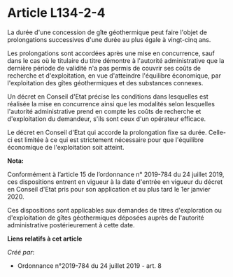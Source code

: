 # Article L134-2-4

La durée d'une concession de gîte géothermique peut faire l'objet de prolongations successives d'une durée au plus égale à
vingt-cinq ans.

Les prolongations sont accordées après une mise en concurrence, sauf dans le cas où le titulaire du titre démontre à
l'autorité administrative que la dernière période de validité n'a pas permis de couvrir ses coûts de recherche et
d'exploitation, en vue d'atteindre l'équilibre économique, par l'exploitation des gîtes géothermiques et des substances
connexes.

Un décret en Conseil d'Etat précise les conditions dans lesquelles est réalisée la mise en concurrence ainsi que les
modalités selon lesquelles l'autorité administrative prend en compte les coûts de recherche et d'exploitation du demandeur,
s'ils sont ceux d'un opérateur efficace.

Le décret en Conseil d'Etat qui accorde la prolongation fixe sa durée. Celle-ci est limitée à ce qui est strictement
nécessaire pour que l'équilibre économique de l'exploitation soit atteint.

**Nota:**

Conformément à l’article 15 de l’ordonnance n° 2019-784 du 24 juillet 2019, ces dispositions entrent en vigueur à la date
d'entrée en vigueur du décret en Conseil d'Etat pris pour son application et au plus tard le 1er janvier 2020.

Ces dispositions sont applicables aux demandes de titres d'exploration ou d'exploitation de gîtes géothermiques déposées
auprès de l'autorité administrative postérieurement à cette date.

**Liens relatifs à cet article**

_Créé par_:

  - Ordonnance n°2019-784 du 24 juillet 2019 - art. 8
